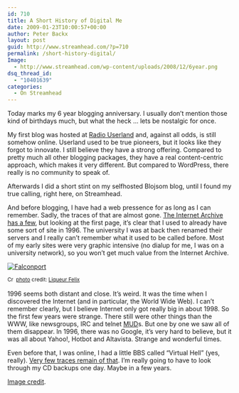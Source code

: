 ```yaml
---
id: 710
title: A Short History of Digital Me
date: 2009-01-23T10:00:57+00:00
author: Peter Backx
layout: post
guid: http://www.streamhead.com/?p=710
permalink: /short-history-digital/
Image:
  - http://www.streamhead.com/wp-content/uploads/2008/12/6year.png
dsq_thread_id:
  - "10401639"
categories:
  - On Streamhead
---
```

Today marks my 6 year blogging anniversary. I usually don&#8217;t mention those kind of birthdays much, but what the heck &#8230; lets be nostalgic for once.

My first blog was hosted at <a title="watje . about trance - the start" href="http://radio.weblogs.com/0118796/2003/01/23.html" target="_blank">Radio Userland</a> and, against all odds, is still somehow online. Userland used to be true pioneers, but it looks like they forgot to innovate. I still believe they have a strong offering. Compared to pretty much all other blogging packages, they have a real content-centric approach, which makes it very different. But compared to WordPress, there really is no community to speak of.

Afterwards I did a short stint on my selfhosted Blojsom blog, until I found my true calling, right here, on Streamhead.

And before blogging, I have had a web pressence for as long as I can remember. Sadly, the traces of that are almost gone. <a title="Internet Archive of pbackx" href="http://web.archive.org/web/*/http://studwww.rug.ac.be/~pbackx" target="_blank">The Internet Archive has a few</a>, but looking at the first page, it&#8217;s clear that I used to already have some sort of site in 1996. The university I was at back then renamed their servers and I really can&#8217;t remember what it used to be called before. Most of my early sites were very graphic intensive (no dialup for me, I was on a university network), so you won&#8217;t get much value from the Internet Archive.

<a title="Falconport" href="http://www.flickr.com/photos/7821201@N07/3098050810/" target="_blank"><img src="http://farm4.static.flickr.com/3178/3098050810_b66705931d_m.jpg" border="0" alt="Falconport" /></a>
  
<small><a title="Attribution-NonCommercial License" href="http://creativecommons.org/licenses/by-nc/2.0/" target="_blank"><img src="http://www.streamhead.com/wp-content/plugins/photo-dropper/images/cc.png" border="0" alt="Creative Commons License" width="16" height="16" align="absmiddle" /></a> <a href="http://www.photodropper.com/photos/" target="_blank">photo</a> credit: <a title="Liqueur Felix" href="http://www.flickr.com/photos/7821201@N07/3098050810/" target="_blank">Liqueur Felix</a></small>

1996 seems both distant and close. It&#8217;s weird. It was the time when I discovered the Internet (and in particular, the World Wide Web). I can&#8217;t remember clearly, but I believe Internet only got really big in about 1998. So the first few years were strange. There still were other things than the WWW, like newsgroups, IRC and telnet <a title="MUD - Wikipedia" href="http://en.wikipedia.org/wiki/MUD" target="_blank">MUD</a>s. But one by one we saw all of them disappear. In 1996, there was no Google, it&#8217;s very hard to believe, but it was all about Yahoo!, Hotbot and Altavista. Strange and wonderful times.

Even before that, I was online, I had a little BBS called &#8220;Virtual Hell&#8221; (yes, really). <a title="The Belgian Scene Report issue 7 - by me, myself and I" href="http://cd.textfiles.com/scene96-1/diskmags/english/bsr/bsr_0007/bsr%230007.mag" target="_blank">Very few traces remain of that</a>. I&#8217;m really going to have to look through my CD backups one day. Maybe in a few years.

<a title="Happy Birthday, Mom! on Flickr" href="http://flickr.com/photos/ginnerobot/3083340755/" target="_blank">Image credit</a>.

<!-- AddThis Advanced Settings generic via filter on the_content -->

<!-- AddThis Share Buttons generic via filter on the_content -->